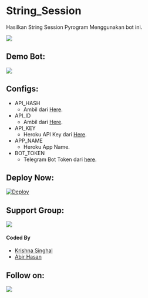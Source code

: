# String_Session
Hasilkan String Session Pyrogram Menggunakan bot ini.

<a href="https://t.me/FJ_GAMING"><img src="https://img.shields.io/badge/Telegram-Owner-blue.svg?logo=telegram"></a>

## Demo Bot:
<a href="https://t.me/Get_String_Pyrogrambot"><img src="https://img.shields.io/badge/Telegram-Bot-blue.svg?logo=telegram"></a>

## Configs:
- API_HASH
  - Ambil dari [Here](https://my.telegram.org).
- API_ID
  - Ambil dari [Here](https://my.telegram.org).
- API_KEY
  - Heroku API Key dari [Here](https://dashboard.heroku.com/account).
- APP_NAME
  - Heroku App Name.
- BOT_TOKEN
  - Telegram Bot Token dari [here](https://t.me/BotFather).

## Deploy Now:
[![Deploy](https://www.herokucdn.com/deploy/button.svg)](https://heroku.com/deploy?template=https://github.com/fjgaming212/String_Session_Pyrogram)

## Support Group:
<a href="https://t.me/KingUserbotSupport"><img src="https://img.shields.io/badge/Telegram-Join%20Telegram%20Group-blue.svg?logo=telegram"></a>

#### Coded By
- [Krishna Singhal](https://github.com/Krishna-Singhal)
- [Abir Hasan](https://github.com/AbirHasan2005)

## Follow on:
<p align="left">
<a href="https://instagram.com/fj_gaming212"><img src="https://img.shields.io/badge/Instagram-Follow%20on%20Instagram-important.svg?logo=instagram"></a>
</p>

